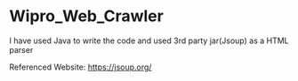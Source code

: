 # Wipro_Web_Crawler

I have used Java to write the code and used 3rd party jar(Jsoup) as a HTML parser

Referenced Website: https://jsoup.org/
